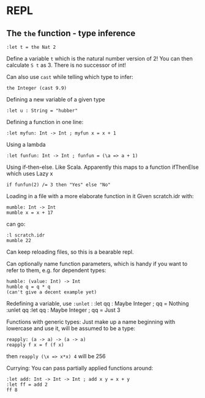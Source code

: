 # REPL

## The `the` function - type inference
    :let t = the Nat 2
    
Define a variable `t` which is the natural number version of 2! 
You can then calculate `S t` as 3. There is no successor of int!

Can also use `cast` while telling which type to infer:

    the Integer (cast 9.9)
    
Defining a new variable of a given type

    :let u : String = "hubber"
    
Defining a function in one line:

    :let myfun: Int -> Int ; myfun x = x + 1
    
Using a lambda

    :let funfun: Int -> Int ; funfun = (\a => a + 1)
    
Using if-then-else. Like Scala. 
Apparently this maps to a function ifThenElse which uses Lazy x

    if funfun(2) /= 3 then "Yes" else "No"            
    
Loading in a file with a more elaborate function in it
Given scratch.idr with:

    mumble: Int -> Int
    mumble x = x + 17
    
can go:

    :l scratch.idr
    mumble 22

Can keep reloading files, so this is a bearable repl.

Can optionally name function parameters, which is handy if you want to
refer to them, e.g. for dependent types:

    humble: (value: Int) -> Int
    humble q = q * q
    (can't give a decent example yet)

Redefining a variable, use `:unlet` :
    :let qq : Maybe Integer ; qq = Nothing
    :unlet qq
    :let qq : Maybe Integer ; qq = Just 3     
            
Functions with generic types:
Just make up a name beginning with lowercase and use it, will be assumed
to be a type:

    reapply: (a -> a) -> (a -> a)
    reapply f x = f (f x)            
    
then `reapply (\x => x*x) 4` will be 256    

Currying: You can pass partially applied functions around:

    :let add: Int -> Int -> Int ; add x y = x + y
    :let ff = add 2
    ff 8

